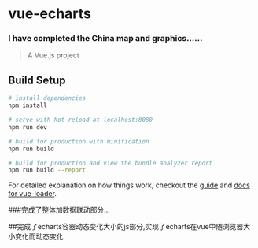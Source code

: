 # vue-echarts
### I have completed the China map and graphics......

> A Vue.js project

## Build Setup

``` bash
# install dependencies
npm install

# serve with hot reload at localhost:8080
npm run dev

# build for production with minification
npm run build

# build for production and view the bundle analyzer report
npm run build --report
```

For detailed explanation on how things work, checkout the [guide](http://vuejs-templates.github.io/webpack/) and [docs for vue-loader](http://vuejs.github.io/vue-loader).

###完成了整体加数据联动部分...


##完成了echarts容器动态变化大小的js部分,实现了echarts在vue中随浏览器大小变化而动态变化
